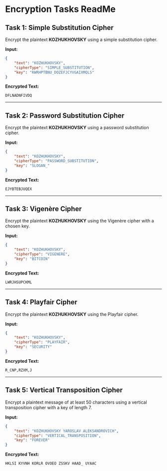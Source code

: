 # Encryption Tasks ReadMe

## Task 1: Simple Substitution Cipher
Encrypt the plaintext **KOZHUKHOVSKY** using a simple substitution cipher.

**Input:**
```json
{
    "text": "KOZHUKHOVSKY",
    "cipherType": "SIMPLE_SUBSTITUTION",
    "key": "KWRHPTBNU_DOZEFJCYVGAIXMQLS"
}
```

**Encrypted Text:**
```
DFLNADNFIVDQ
```

---

## Task 2: Password Substitution Cipher
Encrypt the plaintext **KOZHUKHOVSKY** using a password substitution cipher.

**Input:**
```json
{
    "text": "KOZHUKHOVSKY",
    "cipherType": "PASSWORD_SUBSTITUTION",
    "key": "SLOGAN_"
}
```

**Encrypted Text:**
```
EJYBTEBJUQEX
```

---

## Task 3: Vigenère Cipher
Encrypt the plaintext **KOZHUKHOVSKY** using the Vigenère cipher with a chosen key.

**Input:**
```json
{
    "text": "KOZHUKHOVSKY",
    "cipherType": "VIGENERE",
    "key": "BITCOIN"
}
```

**Encrypted Text:**
```
LWRJHSUPCKML
```

---

## Task 4: Playfair Cipher
Encrypt the plaintext **KOZHUKHOVSKY** using the Playfair cipher.

**Input:**
```json
{
    "text": "KOZHUKHOVSKY",
    "cipherType": "PLAYFAIR",
    "key": "SECURITY"
}
```

**Encrypted Text:**
```
R_CNP,RZXM,J
```

---

## Task 5: Vertical Transposition Cipher
Encrypt a plaintext message of at least 50 characters using a vertical transposition cipher with a key of length 7.

**Input:**
```json
{
    "text": "KOZHUKHOVSKY YAROSLAV ALEKSANDROVICH",
    "cipherType": "VERTICAL_TRANSPOSITION",
    "key": "FOREVER"
}
```

**Encrypted Text:**
```
HKLSI KYVNH KORLR OVOEO ZSSKV HAAD_ UYAAC
```



